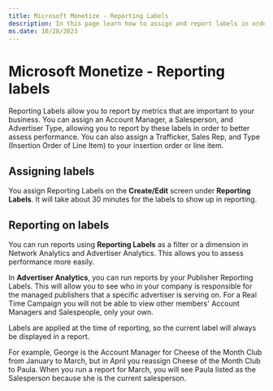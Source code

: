 ```yaml
---
title: Microsoft Monetize - Reporting Labels
description: In this page learn how to assign and report labels in order to better assess performance of your business.  
ms.date: 10/28/2023
---
```



# Microsoft Monetize - Reporting labels

Reporting Labels allow you to report by metrics that are important to your business. You can assign an Account Manager, a Salesperson, and Advertiser Type, allowing you to report by these labels in order to better assess performance. You can also assign a Trafficker, Sales Rep, and Type (Insertion Order of Line Item) to your insertion order or line item.

## Assigning labels

You assign Reporting Labels on the **Create/Edit** screen under **Reporting Labels**. It will take about 30 minutes for the labels to show up in reporting.

## Reporting on labels

You can run reports using **Reporting Labels** as a filter or a dimension in Network Analytics and Advertiser Analytics. This allows you to assess performance more easily.

In **Advertiser Analytics**, you can run reports by your Publisher Reporting Labels. This will allow you to see who in your company is responsible for the managed publishers that a specific advertiser is serving on. For a Real Time Campaign you will not be able to view other members' Account Managers and Salespeople, only your own.

Labels are applied at the time of reporting, so the current label will always be displayed in a report.

For example, George is the Account Manager for Cheese of the Month Club from January to March, but in April you reassign Cheese of the Month Club to Paula. When you run a report for March, you will see Paula listed as the Salesperson because she is the current salesperson.
